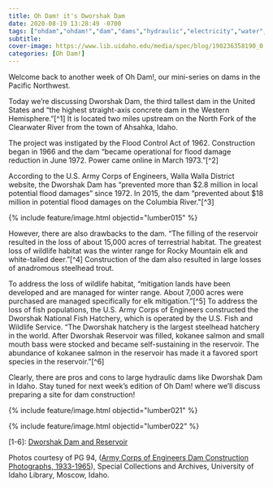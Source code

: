 ```yaml
---
title: Oh Dam! it's Dworshak Dam
date: 2020-08-19 13:28:49 -0700
tags: ["ohdam","ohdam!","dam","dams","hydraulic","electricity","water","irrigation","ColumbiaRiver","ColumbiaRiverBasin"]
subtitle: 
cover-image: https://www.lib.uidaho.edu/media/spec/blog/190236358190_0.jpg
categories: [Oh Dam!]
---
```


Welcome back to another week of Oh Dam!, our mini-series on dams in the Pacific Northwest.

Today we’re discussing Dworshak Dam, the third tallest dam in the United States and “the highest straight-axis concrete dam in the
Western Hemisphere.”[^1] It is located two miles upstream on the North Fork of the Clearwater River from the town of Ahsahka, Idaho.

The project was instigated by the Flood Control Act of 1962. Construction began in 1966 and the dam “became operational for flood
damage reduction in June 1972. Power came online in March 1973.”[^2]

According to the U.S. Army Corps of Engineers, Walla Walla District website, the Dworshak Dam has “prevented more than $2.8 million in local potential flood damages” since 1972. In 2015, the dam “prevented about $18 million in potential flood damages on the Columbia River."[^3]

{% include feature/image.html objectid="lumber015" %}

However, there are also drawbacks to the dam. “The filling of the reservoir resulted in the loss of about 15,000 acres of terrestrial habitat. The greatest loss of wildlife habitat was the winter range for Rocky Mountain elk and white-tailed deer.”[^4] Construction of the dam also resulted in large losses of anadromous steelhead trout.

To address the loss of wildlife habitat, “mitigation lands have been developed and are managed for winter range. About 7,000 acres
were purchased are managed specifically for elk mitigation.”[^5] To address the loss of fish populations, the U.S. Army Corps of Engineers constructed the Dworshak National Fish Hatchery, which is operated by the U.S. Fish and Wildlife Service. “The Dworshak hatchery is the largest steelhead hatchery in the world. After Dworshak Reservoir was filled, kokanee salmon and small mouth bass were stocked and became self-sustaining in the reservoir. The abundance of kokanee salmon in the reservoir has made it a favored sport species in the reservoir.”[^6]

Clearly, there are pros and cons to large hydraulic dams like Dworshak Dam in Idaho. Stay tuned for next week’s edition of Oh Dam! where we’ll discuss preparing a site for dam construction!

{% include feature/image.html objectid="lumber021" %}
 
{% include feature/image.html objectid="lumber022" %}

[1-6]: [Dworshak Dam and Reservoir](https://www.nww.usace.army.mil/Locations/District-Locks-and-Dams/Dworshak-Dam-and-Reservoir/)

Photos courtesy of PG 94, ([Army Corps of Engineers Dam Construction Photographs, 1933-1965](https://archiveswest.orbiscascade.org/ark:/80444/xv165618/op=fstyle.aspx?t=k&amp;q=)), Special Collections and Archives, University of Idaho Library, Moscow, Idaho.

